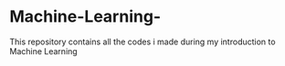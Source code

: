# Machine-Learning-
This repository contains all the codes i made during my introduction to Machine Learning